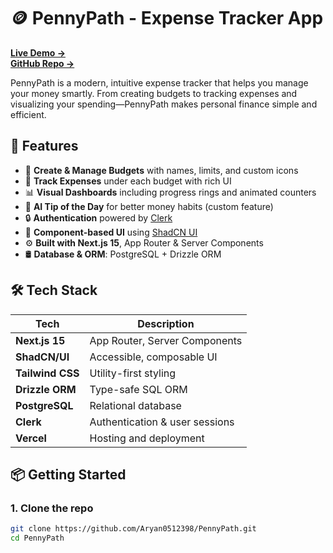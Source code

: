 # 🪙 PennyPath - Expense Tracker App

**[Live Demo →](https://penny-path-flax.vercel.app/)**  
**[GitHub Repo →](https://github.com/Aryan0512398/PennyPath)**

PennyPath is a modern, intuitive expense tracker that helps you manage your money smartly. From creating budgets to tracking expenses and visualizing your spending—PennyPath makes personal finance simple and efficient.

## 🚀 Features

- 💼 **Create & Manage Budgets** with names, limits, and custom icons
- 💸 **Track Expenses** under each budget with rich UI
- 📊 **Visual Dashboards** including progress rings and animated counters
- 🧠 **AI Tip of the Day** for better money habits (custom feature)
- 🔒 **Authentication** powered by [Clerk](https://clerk.com)
- 🧩 **Component-based UI** using [ShadCN UI](https://ui.shadcn.com)
- ⚙️ **Built with Next.js 15**, App Router & Server Components
- 🛢️ **Database & ORM**: PostgreSQL + Drizzle ORM

## 🛠️ Tech Stack

| Tech            | Description                     |
|-----------------|---------------------------------|
| **Next.js 15**  | App Router, Server Components   |
| **ShadCN/UI**   | Accessible, composable UI       |
| **Tailwind CSS**| Utility-first styling           |
| **Drizzle ORM** | Type-safe SQL ORM               |
| **PostgreSQL**  | Relational database             |
| **Clerk**       | Authentication & user sessions  |
| **Vercel**      | Hosting and deployment          |

## 📦 Getting Started

### 1. Clone the repo

```bash
git clone https://github.com/Aryan0512398/PennyPath.git
cd PennyPath
